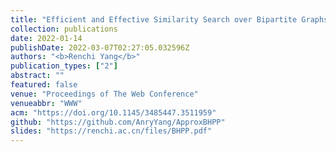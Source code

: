 ```yaml
---
title: "Efficient and Effective Similarity Search over Bipartite Graphs (Best Paper Award Nominee)"
collection: publications
date: 2022-01-14
publishDate: 2022-03-07T02:27:05.032596Z
authors: "<b>Renchi Yang</b>"
publication_types: ["2"]
abstract: ""
featured: false
venue: "Proceedings of The Web Conference"
venueabbr: "WWW"
acm: "https://doi.org/10.1145/3485447.3511959"
github: "https://github.com/AnryYang/ApproxBHPP"
slides: "https://renchi.ac.cn/files/BHPP.pdf"
---
```

